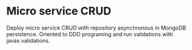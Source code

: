# Micro service CRUD

Deploy micro service CRUD with repository asynchronous in MongoDB persistence. Oriented to DDD programing and run validations with javax.validations.
